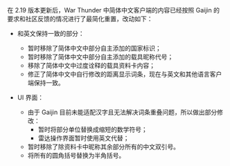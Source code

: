 在 2.19 版本更新后，War Thunder 中简体中文客户端的内容已经按照 Gaijin 的要求和社区反馈的情况进行了最简化重置，改动如下：

- 和英文保持一致的部分：
  - 暂时移除了简体中文中部分自主添加的国家标识；
  - 暂时移除了简体中文中部分自主添加的载具昵称代号；
  - 移除了简体中文中过度诠释的载具资料卡内容；
  + 修正了简体中文中自行修改的距离显示词条，现在与英文和其他语言客户端保持一致。

- UI 界面：
  - 由于 Gaijin 目前未能适配汉字且无法解决词条重叠问题，所以做出部分修改：
    + 暂时将部分单位替换成缩短的数学符号；
    + 雷达操作界面暂时使用英文代替；
  - 暂时移除了除资料卡中昵称其余部分所有的中文双引号。
  - 将所有的圆角括号替换为半角括号。
